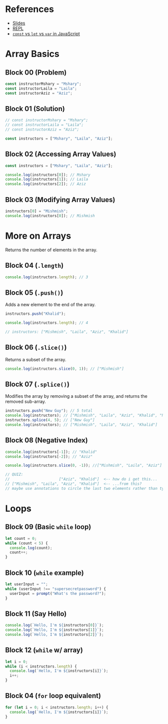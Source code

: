 # References

- [Slides](https://docs.google.com/presentation/d/1dkovfExxp06AMyyvZ2Vr5i4H6CuDikzGNVZrzUMsOwk/edit#slide=id.p)
- [REPL](https://repl.it/@TheMshary/ArraysAndLoops)
- [`const` vs `let` vs `var` in JavaScript](https://medium.com/javascript-scene/javascript-es6-var-let-or-const-ba58b8dcde75)

# Array Basics

## Block 00 (Problem)

```javascript
const instructorMshary = "Mshary";
const instructorLaila = "Laila";
const instructorAziz = "Aziz";
```

## Block 01 (Solution)

```javascript
// const instructorMshary = "Mshary";
// const instructorLaila = "Laila";
// const instructorAziz = "Aziz";

const instructors = ["Mshary", "Laila", "Aziz"];
```

## Block 02 (Accessing Array Values)

```javascript
const instructors = ["Mshary", "Laila", "Aziz"];

console.log(instructors[0]); // Mshary
console.log(instructors[1]); // Laila
console.log(instructors[2]); // Aziz
```

## Block 03 (Modifying Array Values)

```javascript
instructors[0] = "Mishmish";
console.log(instructors[0]); // Mishmish
```

# More on Arrays

Returns the number of elements in the array.

## Block 04 (`.length`)

```javascript
console.log(instructors.length); // 3
```

## Block 05 (`.push()`)

Adds a new element to the end of the array.

```javascript
instructors.push("Khalid");

console.log(instructors.length); // 4

// instructors: ["Mishmish", "Laila", "Aziz", "Khalid"]
```

## Block 06 (`.slice()`)

Returns a subset of the array.

```javascript
console.log(instructors.slice(0, 1)); // ["Mishmish"]
```

## Block 07 (`.splice()`)

Modifies the array by removing a subset of the array, and returns the removed sub-array.

```javascript
instructors.push("New Guy"); // 5 total
console.log(instructors); // ["Mishmish", "Laila", "Aziz", "Khalid", "New Guy"]
instructors.splice(4, 5); // ["New Guy"]
console.log(instructors); // ["Mishmish", "Laila", "Aziz", "Khalid"]
```

## Block 08 (Negative Index)

```javascript
console.log(instructors[-1]); // "Khalid"
console.log(instructors[-2]); // "Aziz"

console.log(instructors.slice(0, -1)); //["Mishmish", "Laila", "Aziz"]

// QUIZ:
//                      ["Aziz", "Khalid"]  <-- how do i get this...
// ["Mishmish", "Laila", "Aziz", "Khalid"]  <-- ...from this?
// maybe use annotations to circle the last two elements rather than type this out.
```

# Loops

## Block 09 (Basic `while` loop)

```javascript
let count = 0;
while (count < 5) {
  console.log(count);
  count++;
}
```

## Block 10 (`while` example)

```javascript
let userInput = "";
while (userInput !== "supersecretpassword") {
  userInput = prompt("What's the password?");
}
```

## Block 11 (Say Hello)

```javascript
console.log(`Hello, I'm ${instructors[0]}`);
console.log(`Hello, I'm ${instructors[1]}`);
console.log(`Hello, I'm ${instructors[2]}`);
```

## Block 12 (`while` w/ array)

```javascript
let i = 0;
while (i < instructors.length) {
  console.log(`Hello, I'm ${instructors[i]}`);
  i++;
}
```

## Block 04 (`for` loop equivalent)

```javascript
for (let i = 0; i < instructors.length; i++) {
  console.log(`Hello, I'm ${instructors[i]}`);
}
```
